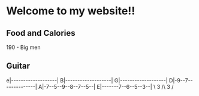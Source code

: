 # Welcome to my website!!

## Food and Calories
 190 - Big men

## Guitar 
e|-------------------|
B|-------------------|
G|-------------------|
D|-9--7--------------|
A|-7--5--9--8--7--5--|
E|-------7--6--5--3--|
    \   3   /\   3   /
